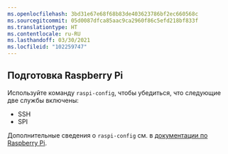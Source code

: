 ```yaml
---
ms.openlocfilehash: 3bd31e67e68f68b83de403623786bf2ec660568c
ms.sourcegitcommit: 05d0087dfca85aac9ca2960f86c5efd218bf833f
ms.translationtype: HT
ms.contentlocale: ru-RU
ms.lasthandoff: 03/30/2021
ms.locfileid: "102259747"
---
```

## <a name="prepare-the-raspberry-pi"></a>Подготовка Raspberry Pi

Используйте команду `raspi-config`, чтобы убедиться, что следующие две службы включены:

- SSH
- SPI

Дополнительные сведения о `raspi-config` см. в [документации по Raspberry Pi](https://www.raspberrypi.org/documentation/configuration/raspi-config.md).
